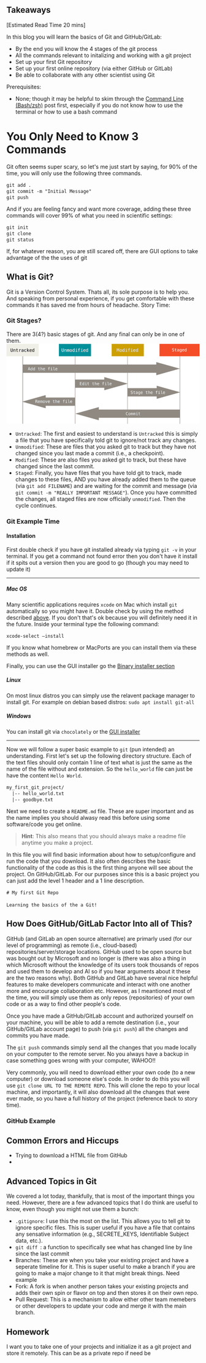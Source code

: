 ## Takeaways

[Estimated Read Time 20 mins]

In this blog you will learn the basics of Git and GitHub/GitLab:
- By the end you will know the 4 stages of the git process
- All the commands relevant to initalizing and working with a git project
- Set up your first Git repository
- Set up your first online repository (via either GitHub or GitLab)
- Be able to collaborate with any other scientist using Git

Prerequisites:
- None; though it may be helpful to skim through the [Command Line (Bash/zsh)](cli.md) post first, especially if you do not know how to use the terminal or how to use a bash command 

# You Only Need to Know 3 Commands
Git often seems super scary, so let's me just start by saying, for 90% of the time, you will only use the following three commands. 

```
git add .
git commit -m "Initial Message"
git push
```

And if you are feeling fancy and want more coverage, adding these three commands will cover 99% of what you need in scientific settings:

```
git init
git clone
git status
```

If, for whatever reason, you are still scared off, there are GUI options to take advantage of the the uses of git 

## What is Git?
Git is a Version Control System. 
Thats all, its sole purpose is to help you. 
And speaking from personal experience, if you get comfortable with these commands it has saved me from hours of headache. 
Story Time: 



### Git Stages?
There are 3(4?) basic stages of git. And any final can only be in one of them. 
![Stages of Git](imgs/git_stages.png)

- `Untracked`: The first and easiest to understand is `Untracked` this is simply a file that you have specifically told git to ignore/not track any changes.
- `Unmodified`: These are files that you asked git to track but they have not changed since you last made a commit (i.e., a checkpoint).
- `Modified`: These are also files you asked git to track, but these have changed since the last commit.
- `Staged`: Finally, you have files that you have told git to track, made changes to these files, AND you have already added them to the queue (via `git add FILENAME`) and are waiting for the commit and message (via `git commit -m "REALLY IMPORTANT MESSAGE"`). Once you have committed the changes, all staged files are now officially `unmodified`. Then the cycle continues. 

### Git Example Time

#### Installation
First double check if you have git installed already via typing `git -v` in your terminal. 
If you get a command not found error then you don't have it install if it spits out a version then you are good to go (though you may need to update it) 
_________________
##### Mac OS

Many scientific applications requires `xcode` on Mac which install `git` automatically so you might have it. 
Double check by using the method described [above](####installation). 
If you don't that's ok because you will definitely need it in the future. 
Inside your terminal type the following command:
```
xcode-select –install
```

If you know what homebrew or MacPorts are you can install them via these methods as well. 

Finally, you can use the GUI installer go the [Binary installer section](https://git-scm.com/download/mac)

##### Linux
On most linux distros you can simply use the relavent package manager to install git. 
For example on debian based distros:
`sudo apt install git-all`

##### Windows

You can install git via `chocolately` or the [GUI installer](https://git-scm.com/download/win)
_________________

Now we will follow a super basic example to `git` (pun intended) an understanding. 
First let's set up the following directory structure. 
Each of the text files should only contain 1 line of text what is just the same as the name of the file without and extension. 
So the `hello_world` file can just be have the content `Hello World`. 

```
my_first_git_project/
  |-- hello_world.txt
  |-- goodbye.txt
```

Next we need to create a `README.md` file. These are super important and as the name implies you should alwasy read this before using some software/code you get online.

>**Hint**: This also means that you should always make a readme file anytime you make a project. 

In this file you will find basic information about how to setup/configure and run the code that you download. 
It also often describes the basic functionality of the code as this is the first thing anyone will see about the project. 
On GitHub/GitLab. 
For our purposes since this is a basic project you can just add the level 1 header and a 1 line description.
```
# My first Git Repo

Learning the basics of the a Git!
```

## How Does GitHub/GitLab Factor Into all of This?
GitHub (and GitLab an open source alternative) are primarly used (for our level of programming) as remote (i.e., cloud-based) repositories/server/storage locations. 
GitHub used to be open source but was bought out by Microsoft and no longer is (there was also a thing in which Microsoft without the knowledge of its users took thousands of repos and used them to develop and AI so if you hear arguments about it these are the two reasons why). 
Both GitHub and GitLab have several nice helpful features to make developers communicate and interact with one another more and encourage collaboration etc. 
However, as I meantioned most of the time, you will simply use them as only repos (repositories) of your own code or as a way to find other people's code. 

Once you have made a GitHub/GitLab account and authorized yourself on your machine, you will be able to add a remote destination (i.e., your GitHub/GitLab account page) to push (via `git push`) all the changes and commits you have made. 

The `git push` commands simply send all the changes that you made locally on your computer to the remote server. 
No you always have a backup in case something goes wrong with your computer, WAHOO!!

Very commonly, you will need to download either your own code (to a new computer) or download someone else's code. 
In order to do this you will use `git clone URL TO THE REMOTE REPO`. 
This will clone the repo to your local machine, and importantly, it will also download all the changes that were ever made, so you have a full history of the project (reference back to story time). 

### GitHub Example

## Common Errors and Hiccups
- Trying to download a HTML file from GitHub 
- 

## Advanced Topics in Git
We covered a lot today, thankfully, that is most of the important things you need. 
However, there are a few advanced topics that I do think are useful to know, even though you might not use them a bunch:
- `.gitignore`: I use this the most on the list. This allows you to tell git to ignore specific files. This is super useful if you have a file that contains any sensative information (e.g., SECRETE_KEYS, Identifiable Subject data, etc.). 
- `git diff `: a function to specifically see what has changed line by line since the last commit
- Branches: These are when you take your existing project and have a seperate timeline for it. This is super useful to make a branch if you are going to make a major change to it that might break things. Need example
- Fork: A fork is when another person takes your existing projects and adds their own spin or flavor on top and then stores it on their own repo. 
- Pull Request: This is a mechanism to allow either other team memebers or other developers to update your code and merge it with the main branch. 


## Homework
I want you to take one of your projects and initialize it as a git project and store it remotely. 
This can be as a private repo if need be

